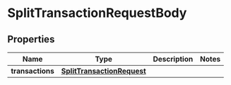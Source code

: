 

# SplitTransactionRequestBody


## Properties

| Name | Type | Description | Notes |
|------------ | ------------- | ------------- | -------------|
|**transactions** | [**SplitTransactionRequest**](SplitTransactionRequest.md) |  |  |



